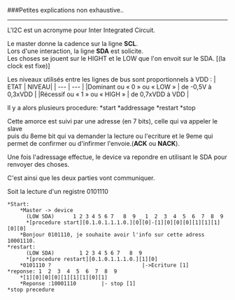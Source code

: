 ###Petites explications non exhaustive..
<hr/>

L'I2C est un acronyme pour Inter Integrated Circuit.

Le master donne la cadence sur la ligne **SCL**.
<br/>Lors d'une interaction, la ligne **SDA** est solicite.
<br/>Les choses se jouent sur le HIGHT et le LOW que l'on envoit sur le SDA. [(la clock est fixe)]

Les niveaux utilisés entre les lignes de bus sont proportionnels à VDD :
| ETAT | NIVEAU|
| ---  | ---   |
|Dominant ou « 0 » ou « LOW » | de -0,5V à 0,3xVDD |
|Récessif ou « 1 » ou « HIGH » | de 0,7xVDD à VDD |

Il y a alors plusieurs procedure:
	*start
	*addressage
	*restart
	*stop


Cette amorce est suivi par une adresse (en 7 bits), celle qui va appeler le slave
<br/>puis du 8eme bit qui va demander la lecture ou l'ecriture et le 9eme qui permet de confirmer ou d'infirmer l'envoie.(**ACK** ou **NACK**).

Une fois l'adressage effectue, le device va repondre en utilisant le SDA pour renvoyer des choses.

C'est ainsi que les deux parties vont communiquer.

Soit la lecture d'un registre 0101110

	*Start:
		*Master -> device
		  (LOW SDA)	     1 2 3 4 5 6 7   8  9 _ 1  2  3  4  5  6  7  8  9 		
		  *[procedure start][0.1.0.1.1.1.0.][0][0]-[1][0][0][0][1][1][1][0][0]
		*Bonjour 0101110, je souhaite avoir l'info sur cette adress 10001110.
	*restart:
		  (LOW SDA)	       1 2 3 4 5 6 7   8  9
		  *[procedure restart][0.1.0.1.1.1.0.][1][0]
		*0101110 ?                             |->Ecriture [1]
	*reponse: 1  2  3  4  5  6  7  8  9 		
		*[1][0][0][0][1][1][1][0][1]
		*Reponse :10001110        |- stop [1]
	*stop precedure

	


